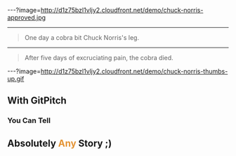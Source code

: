 ---?image=http://d1z75bzl1vljy2.cloudfront.net/demo/chuck-norris-approved.jpg

---

> One day a cobra bit Chuck Norris's leg.

---

> After five days of excruciating pain, the cobra died.

---?image=http://d1z75bzl1vljy2.cloudfront.net/demo/chuck-norris-thumbs-up.gif

## With GitPitch
### You Can Tell
## Absolutely <span style="color: #e49436">Any</span> Story ;)
